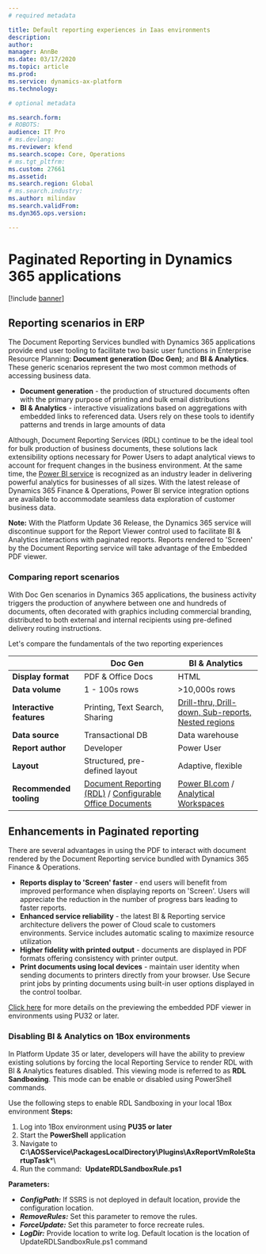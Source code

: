 ```yaml
---
# required metadata

title: Default reporting experiences in Iaas environments
description:  
author: 
manager: AnnBe
ms.date: 03/17/2020
ms.topic: article
ms.prod: 
ms.service: dynamics-ax-platform
ms.technology: 

# optional metadata

ms.search.form: 
# ROBOTS: 
audience: IT Pro
# ms.devlang: 
ms.reviewer: kfend
ms.search.scope: Core, Operations
# ms.tgt_pltfrm: 
ms.custom: 27661
ms.assetid: 
ms.search.region: Global
# ms.search.industry: 
ms.author: milindav
ms.search.validFrom: 
ms.dyn365.ops.version: 

---
```


# Paginated Reporting in Dynamics 365 applications

[!include [banner](../includes/banner.md)]

## Reporting scenarios in ERP
The Document Reporting Services bundled with Dynamics 365 applications provide end user tooling to facilitate two basic user functions in Enterprise Resource Planning:  **Document generation (Doc Gen)**; and **BI & Analytics**.  These generic scenarios represent the two most common methods of accessing business data.

- **Document generation** - the production of structured documents often with the primary purpose of printing and bulk email distributions
- **BI & Analytics** - interactive visualizations based on aggregations with embedded links to referenced data.  Users rely on these tools to identify patterns and trends in large amounts of data

Although, Document Reporting Services (RDL) continue to be the ideal tool for bulk production of business documents, these solutions lack extensibility options necessary for Power Users to adapt analytical views to account for frequent changes in the business environment.  At the same time, the [Power BI service](https://docs.microsoft.com/en-us/power-bi/fundamentals/power-bi-overview) is recognized as an industry leader in delivering powerful analytics for businesses of all sizes.  With the latest release of Dynamics 365 Finance & Operations, Power BI service integration options are available to accommodate seamless data exploration of customer business data.

**Note:**  With the Platform Update 36 Release, the Dynamics 365 service will discontinue support for the Report Viewer control used to facilitate BI & Analytics interactions with paginated reports.  Reports rendered to 'Screen' by the Document Reporting service will take advantage of the Embedded PDF viewer.

### Comparing report scenarios
With Doc Gen scenarios in Dynamics 365 applications, the business activity triggers the production of anywhere between one and hundreds of documents, often decorated with graphics including commercial branding, distributed to both external and internal recipients using pre-defined delivery routing instructions.

Let's compare the fundamentals of the two reporting experiences

|                           |         **Doc Gen**        |    **BI & Analytics**    |
|---------------------------|----------------------------|--------------------------|
| **Display format**        |      PDF & Office Docs     |            HTML          |
| **Data volume**           |        1 - 100s rows       |        >10,000s rows     |
| **Interactive features**      |        Printing, Text Search, Sharing       |        [Drill-thru, Drill-down, Sub-reports, Nested regions](https://docs.microsoft.com/en-us/sql/reporting-services/report-design/drillthrough-drilldown-subreports-and-nested-data-regions?view=sql-server-ver15)         |
| **Data source**        |      Transactional DB     |            Data warehouse          |
| **Report author**           |        Developer       |        Power User        |
| **Layout**      |        Structured, pre-defined layout       |        Adaptive, flexible         |
| **Recommended tooling**           |        [Document Reporting (RDL)](https://docs.microsoft.com/en-us/dynamics365/fin-ops-core/dev-itpro/analytics/document-reporting-services?toc=/dynamics365/commerce/toc.json) / [Configurable Office Documents](https://docs.microsoft.com/en-us/dynamics365/fin-ops-core/dev-itpro/analytics/general-electronic-reporting?toc=/dynamics365/commerce/toc.json)       |      [Power BI.com](https://docs.microsoft.com/en-us/dynamics365/fin-ops-core/dev-itpro/analytics/power-bi-integration?toc=/dynamics365/commerce/toc.json) / [Analytical Workspaces](https://docs.microsoft.com/en-us/dynamics365/fin-ops-core/dev-itpro/analytics/embed-power-bi-workspaces?toc=/dynamics365/commerce/toc.json)     |


## Enhancements in Paginated reporting
There are several advantages in using the PDF to interact with document rendered by the Document Reporting service bundled with Dynamics 365 Finance & Operations.  

- **Reports display to 'Screen' faster** - end users will benefit from improved performance when displaying reports on 'Screen'.  Users will appreciate the reduction in the number of progress bars leading to faster reports.
- **Enhanced service reliability** - the latest BI & Reporting service architecture delivers the power of Cloud scale to customers environments.  Service includes automatic scaling to maximize resource utilization
- **Higher fidelity with printed output** - documents are displayed in PDF formats offering consistency with printer output.  
- **Print documents using local devices** - maintain user identity when sending documents to printers directly from your browser.  Use Secure print jobs by printing documents using built-in user options displayed in the control toolbar.

[Click here](https://docs.microsoft.com/en-us/dynamics365/fin-ops-core/dev-itpro/analytics/preview-pdf-documents) for more details on the previewing the embedded PDF viewer in environments using PU32 or later.  

### Disabling BI & Analytics on 1Box environments
In Platform Update 35 or later, developers will have the ability to preview existing solutions by forcing the local Reporting Service to render RDL with BI & Analytics features disabled.  This viewing mode is referred to as **RDL Sandboxing**.  This mode can be enable or disabled using PowerShell commands.

Use the following steps to enable RDL Sandboxing in your local 1Box environment
**Steps:**
1) Log into 1Box environment using **PU35 or later**
2) Start the **PowerShell** application
3) Navigate to **C:\AOSService\PackagesLocalDirectory\Plugins\AxReportVmRoleStartupTask***\
4) Run the command:  **UpdateRDLSandboxRule.ps1**

**Parameters:**
-	***ConfigPath:*** If SSRS is not deployed in default location, provide the configuration location.
-	***RemoveRules:*** Set this parameter to remove the rules.
-	***ForceUpdate:*** Set this parameter to force recreate rules. 
-	***LogDir:*** Provide location to write log. Default location is the location of UpdateRDLSandboxRule.ps1 command
